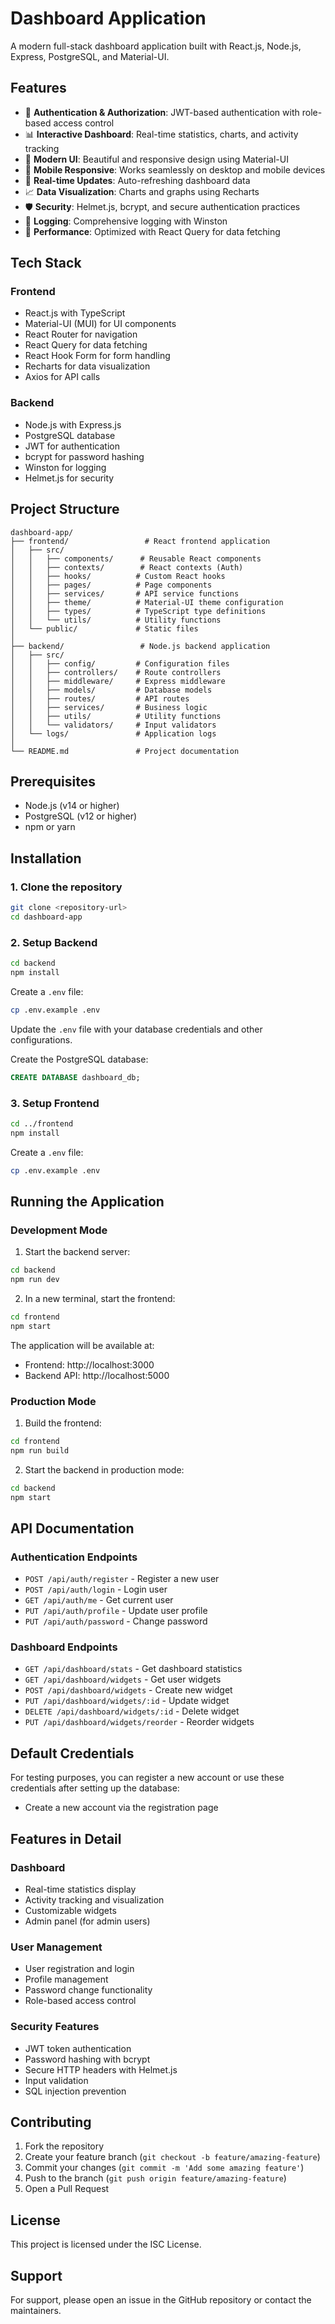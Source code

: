 # Dashboard Application

A modern full-stack dashboard application built with React.js, Node.js, Express, PostgreSQL, and Material-UI.

## Features

- 🔐 **Authentication & Authorization**: JWT-based authentication with role-based access control
- 📊 **Interactive Dashboard**: Real-time statistics, charts, and activity tracking
- 🎨 **Modern UI**: Beautiful and responsive design using Material-UI
- 📱 **Mobile Responsive**: Works seamlessly on desktop and mobile devices
- 🔄 **Real-time Updates**: Auto-refreshing dashboard data
- 📈 **Data Visualization**: Charts and graphs using Recharts
- 🛡️ **Security**: Helmet.js, bcrypt, and secure authentication practices
- 📝 **Logging**: Comprehensive logging with Winston
- 🚀 **Performance**: Optimized with React Query for data fetching

## Tech Stack

### Frontend
- React.js with TypeScript
- Material-UI (MUI) for UI components
- React Router for navigation
- React Query for data fetching
- React Hook Form for form handling
- Recharts for data visualization
- Axios for API calls

### Backend
- Node.js with Express.js
- PostgreSQL database
- JWT for authentication
- bcrypt for password hashing
- Winston for logging
- Helmet.js for security

## Project Structure

```
dashboard-app/
├── frontend/                 # React frontend application
│   ├── src/
│   │   ├── components/      # Reusable React components
│   │   ├── contexts/        # React contexts (Auth)
│   │   ├── hooks/          # Custom React hooks
│   │   ├── pages/          # Page components
│   │   ├── services/       # API service functions
│   │   ├── theme/          # Material-UI theme configuration
│   │   ├── types/          # TypeScript type definitions
│   │   └── utils/          # Utility functions
│   └── public/             # Static files
│
├── backend/                 # Node.js backend application
│   ├── src/
│   │   ├── config/         # Configuration files
│   │   ├── controllers/    # Route controllers
│   │   ├── middleware/     # Express middleware
│   │   ├── models/         # Database models
│   │   ├── routes/         # API routes
│   │   ├── services/       # Business logic
│   │   ├── utils/          # Utility functions
│   │   └── validators/     # Input validators
│   └── logs/               # Application logs
│
└── README.md               # Project documentation
```

## Prerequisites

- Node.js (v14 or higher)
- PostgreSQL (v12 or higher)
- npm or yarn

## Installation

### 1. Clone the repository
```bash
git clone <repository-url>
cd dashboard-app
```

### 2. Setup Backend

```bash
cd backend
npm install
```

Create a `.env` file:
```bash
cp .env.example .env
```

Update the `.env` file with your database credentials and other configurations.

Create the PostgreSQL database:
```sql
CREATE DATABASE dashboard_db;
```

### 3. Setup Frontend

```bash
cd ../frontend
npm install
```

Create a `.env` file:
```bash
cp .env.example .env
```

## Running the Application

### Development Mode

1. Start the backend server:
```bash
cd backend
npm run dev
```

2. In a new terminal, start the frontend:
```bash
cd frontend
npm start
```

The application will be available at:
- Frontend: http://localhost:3000
- Backend API: http://localhost:5000

### Production Mode

1. Build the frontend:
```bash
cd frontend
npm run build
```

2. Start the backend in production mode:
```bash
cd backend
npm start
```

## API Documentation

### Authentication Endpoints
- `POST /api/auth/register` - Register a new user
- `POST /api/auth/login` - Login user
- `GET /api/auth/me` - Get current user
- `PUT /api/auth/profile` - Update user profile
- `PUT /api/auth/password` - Change password

### Dashboard Endpoints
- `GET /api/dashboard/stats` - Get dashboard statistics
- `GET /api/dashboard/widgets` - Get user widgets
- `POST /api/dashboard/widgets` - Create new widget
- `PUT /api/dashboard/widgets/:id` - Update widget
- `DELETE /api/dashboard/widgets/:id` - Delete widget
- `PUT /api/dashboard/widgets/reorder` - Reorder widgets

## Default Credentials

For testing purposes, you can register a new account or use these credentials after setting up the database:
- Create a new account via the registration page

## Features in Detail

### Dashboard
- Real-time statistics display
- Activity tracking and visualization
- Customizable widgets
- Admin panel (for admin users)

### User Management
- User registration and login
- Profile management
- Password change functionality
- Role-based access control

### Security Features
- JWT token authentication
- Password hashing with bcrypt
- Secure HTTP headers with Helmet.js
- Input validation
- SQL injection prevention

## Contributing

1. Fork the repository
2. Create your feature branch (`git checkout -b feature/amazing-feature`)
3. Commit your changes (`git commit -m 'Add some amazing feature'`)
4. Push to the branch (`git push origin feature/amazing-feature`)
5. Open a Pull Request

## License

This project is licensed under the ISC License.

## Support

For support, please open an issue in the GitHub repository or contact the maintainers.